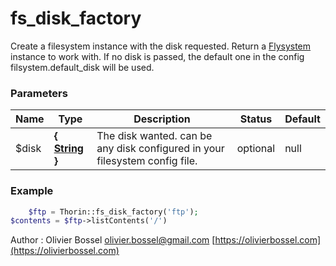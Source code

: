 # fs_disk_factory

Create a filesystem instance with the disk requested. Return a [Flysystem](https://flysystem.thephpleague.com/docs/usage/filesystem-api/) instance to work with.
If no disk is passed, the default one in the config filsystem.default_disk will be used.


### Parameters
Name  |  Type  |  Description  |  Status  |  Default
------------  |  ------------  |  ------------  |  ------------  |  ------------
$disk  |  **{ [String](http://php.net/manual/en/language.types.string.php) }**  |  The disk wanted. can be any disk configured in your filesystem config file.  |  optional  |  null

### Example
```php
	$ftp = Thorin::fs_disk_factory('ftp');
$contents = $ftp->listContents('/')
```
Author : Olivier Bossel [olivier.bossel@gmail.com](mailto:olivier.bossel@gmail.com) [https://olivierbossel.com](https://olivierbossel.com)